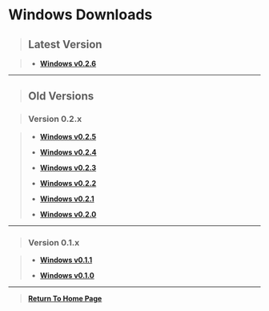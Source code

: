 # Windows Downloads

> ## Latest Version

> - [**Windows v0.2.6**](https://github.com/NoahRobichaux/Robichaux_Breakout/releases/tag/v0.2.6)

***

> ## Old Versions

>### Version 0.2.x

> - [**Windows v0.2.5**](https://github.com/NoahRobichaux/Robichaux_Breakout/releases/tag/v0.2.5)
>
> - [**Windows v0.2.4**](https://github.com/NoahRobichaux/Robichaux_Breakout/releases/tag/v0.2.4)
>
> - [**Windows v0.2.3**](https://github.com/NoahRobichaux/Robichaux_Breakout/releases/tag/v0.2.3)
>
> - [**Windows v0.2.2**](https://github.com/NoahRobichaux/Robichaux_Breakout/releases/tag/v0.2.2)
>
> - [**Windows v0.2.1**](https://github.com/NoahRobichaux/Robichaux_Breakout/releases/tag/v0.2.1)
> 
> - [**Windows v0.2.0**](https://github.com/NoahRobichaux/Robichaux_Breakout/releases/tag/v0.2.0)
>

***

>### Version 0.1.x

> - [**Windows v0.1.1**](https://github.com/NoahRobichaux/Robichaux_Breakout/releases/tag/v0.1.1)
> 
> - [**Windows v0.1.0**](https://github.com/NoahRobichaux/Robichaux_Breakout/releases/tag/v0.1.0)

***

> [**Return To Home Page**](https://noahrobichaux.github.io/Robichaux_Breakout)
